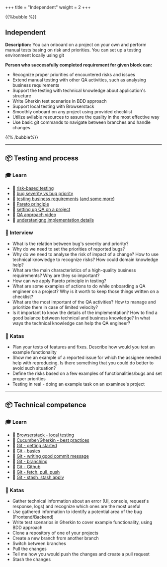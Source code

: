 +++
title = "Independent"
weight = 2
+++

{{%bubble %}}

## Independent

**Description:** You can onboard on a project on your own and perform manual tests basing on risk and priorities. You can set up a testing environment locally using git

**Person who successfully completed requirement for given block can:** 
- Recognize proper priorities of encountered risks and issues
- Extend manual testing with other QA activities, such as analysing business requirements
- Support the testing with technical knowledge about application's structure
- Write Gherkin test scenarios in BDD approach
- Support local testing with Browserstack
- Smoothly onboard on any project using provided checklist
- Utilize avilable resources to assure the quality in the most effective way
- Use basic git commands to navigate between branches and handle changes

{{% /bubble%}}

---

## 📦 Testing and process

### 🎓 Learn

- 📗 [risk-based testing](https://www.stickyminds.com/article/risk-based-testing-test-only-what-matters-0)
- 📗 [bug severity vs bug priority](https://www.browserstack.com/guide/bug-severity-vs-priority)
- 📗 [testing business requirements](https://techbeacon.com/app-dev-testing/5-key-attributes-requirements-testing-know-you-code) ([and some more](https://djangostars.com/blog/testing-qa-requirements/))
- 📗 [Pareto principle](https://qarea.com/blog/understanding-pareto-principle-use-software-development)
- 📗 [setting up QA on a project](https://github.com/Selleo/selleo_best_practices/blob/master/quality_assurance/qa_setup_on_project.md)
- 📗 [QA approach video](https://www.youtube.com/watch?v=JYk6p5it6dk&feature=emb_title&ab_channel=SelleoSoftwareOutsourcing)
- 📗 [understanigng implementation details](https://sqa.stackexchange.com/questions/8110/how-much-should-a-tester-understand-and-rely-on-implementation-details)

### 🎤 Interview

- What is the relation between bug's severity and priority?
- Why do we need to set the priorities of reported bugs?
- Why do we need to analyse the risk of impact of a change? How to use technical knowledge to recognize risks? How could domain knowledge help?
- What are the main characteristics of a high-quality business requirements? Why are they so important?
- How can we apply Pareto principle in testing?
- What are some examples of actions to do while onboarding a QA engineer on a project? Why is it worth to keep those things written on a checklist?
- What are the most important of the QA activities? How to manage and prioritize them in case of limited velocity?
- Is it important to know the details of the implementation? How to find a good balance between technical and business knowledge? In what ways the technical knowledge can help the QA engineer?

### 📝 Katas

- Plan your tests of features and fixes. Describe how would you test an example functionality
- Show me an example of a reported issue for which the assignee needed help with reproducing. Is there something that you could do better to avoid such situation?
- Define the risks based on a few examples of functionalities/bugs and set proper priorities
- Testing in real - doing an example task on an examinee's project

---

## 📦 Technical competence

### 🎓 Learn

- 📗 [Browserstack - local testing](https://www.browserstack.com/docs/live/local-testing)
- 📗 [Cucumber/Gherkin - best practices](https://automationpanda.com/2017/01/30/bdd-101-writing-good-gherkin/)
- 📗 [Git - getting started](https://git-scm.com/book/en/v2/Getting-Started-About-Version-Control)
- 📗 [Git - basics](https://git-scm.com/book/en/v2/Git-Basics-Getting-a-Git-Repository)
- 📗 [Git - writing good commit message](https://juffalow.com/other/write-good-git-commit-message) 
- 📗 [Git - branching](https://git-scm.com/book/en/v2/Git-Branching-Branches-in-a-Nutshell)
- 📗 [Git - Github](https://git-scm.com/book/en/v2/GitHub-Account-Setup-and-Configuration)
- 📗 [Git - fetch, pull, push](https://git-scm.com/book/en/v2/Git-Basics-Working-with-Remotes)
- 📗 [Git - stash, stash apply](https://git-scm.com/book/en/v2/Git-Tools-Stashing-and-Cleaning)

### 📝 Katas

- Gather technical information about an error (UI, console, request's response, logs) and recognize which ones are the most useful
- Use gathered information to identify a potential area of the bug (Frontend/Backend)
- Write test scenarios in Gherkin to cover example functionality, using BDD approach
- Clone a repository of one of your projects
- Create a new branch from another branch
- Switch between branches
- Pull the changes
- Tell me how you would push the changes and create a pull request
- Stash the changes
